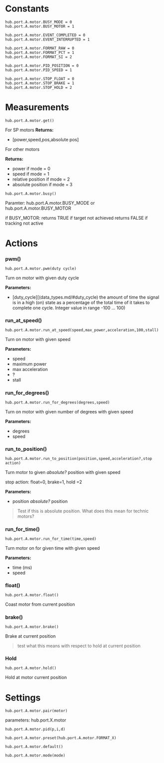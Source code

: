 <style type='text/css'>
.section ul { list-style: none !important; margin-left: 80px; margin-top:-3em;}
.section li { list-style: none !important}
.toctree-l2 a {margin-left: 0em;}
.toctree-l3 {margin-left: 2em;}
h2 {font-size: 125%;}
h2 {font-size: 115%;}
</style>



# Constants

```
hub.port.A.motor.BUSY_MODE = 0
hub.port.A.motor.BUSY_MOTOR = 1
```


```
hub.port.A.motor.EVENT_COMPLETED = 0
hub.port.A.motor.EVENT_INTERRUPTED = 1
```

```
hub.port.A.motor.FORMAT_RAW = 0
hub.port.A.motor.FORMAT_PCT = 1
hub.port.A.motor.FORMAT_SI = 2
```

```
hub.port.A.motor.PID_POSITION = 0
hub.port.A.motor.PID_SPEED = 1
```


```
hub.port.A.motor.STOP_FLOAT = 0
hub.port.A.motor.STOP_BRAKE = 1
hub.port.A.motor.STOP_HOLD = 2
```

# Measurements

```
hub.port.A.motor.get()
```

For SP motors
__Returns:__

* [power,speed,pos,absolute pos] 

For other motors

__Returns:__
*  power if mode = 0
*  speed if mode = 1
*  relative position if mode = 2
*  absolute position if mode = 3 

```
hub.port.A.motor.busy()
```
Paramter:
hub.port.A.motor.BUSY_MODE or hub.port.A.motor.BUSY_MOTOR

if BUSY_MOTOR:
returns TRUE if target not achieved
returns FALSE if tracking not active

# Actions

## pwm()

```
hub.port.A.motor.pwm(duty cycle)
```

Turn on motor with given duty cycle

__Parameters:__

*  [duty_cycle][(data_types.md/#duty_cycle) the amount of time the signal is in a high (on) state as a percentage of the total time of it takes to complete one cycle. Integer value in range -100 ... 100)

## run_at_speed()

```
hub.port.A.motor.run_at_speed(speed,max_power,acceleration,100,stall)
```
Turn on motor with given speed

__Parameters:__

*  speed
*  maximum power
*  max acceleration
*  ?
*  stall 

## run_for_degrees()

```
hub.port.A.motor.run_for_degrees(degrees,speed)
```
Turn on motor with given number of degrees with given speed

__Parameters:__

*  degrees
*  speed

## run_to_position()

```
hub.port.A.motor.run_to_position(position,speed,acceleration?,stop action)
```

Turn motor to given _absolute?_ position with given speed

stop action: float=0,  brake=1, hold =2

__Parameters:__

*  position _absolute?_ position

> Test if this is absolute position. What does this mean for technic motors?

## run_for_time()

```
hub.port.A.motor.run_for_time(time,speed)
```
Turn motor on for given time with given speed

__Parameters:__

*  time (ms)
*  speed

## float()
```
hub.port.A.motor.float()
```
Coast motor from current position

## brake()
  
```
hub.port.A.motor.brake()
```
Brake at current position

> test what this means with respect to hold at current position

## Hold

```
hub.port.A.motor.hold()
```
Hold at motor current position

# Settings

```
hub.port.A.motor.pair(motor)
```
parameters: hub.port.X.motor

```
hub.port.A.motor.pid(p,i,d)
```

```
hub.port.A.motor.preset(hub.port.A.motor.FORMAT_X)
```

```
hub.port.A.motor.default()
```

```
hub.port.A.motor.mode(mode)
```
